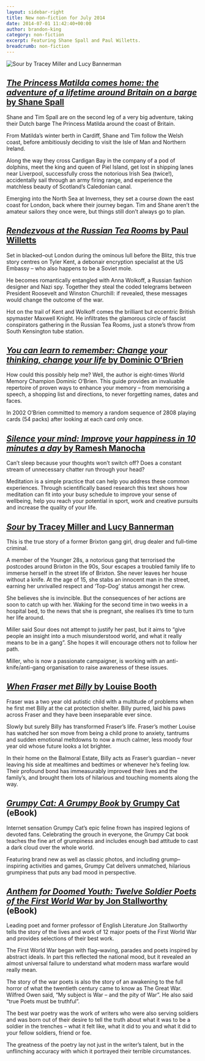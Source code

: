 ```yaml
---
layout: sidebar-right
title: New non–fiction for July 2014
date: 2014-07-01 11:42:40+00:00
author: brandon-king
category: non-fiction
excerpt: Featuring Shane Spall and Paul Willetts.
breadcrumb: non-fiction
---
```

![Sour by Tracey Miller and Lucy Bannerman](/images/featured/featured-sour.jpg)

## [<cite>The Princess Matilda comes home: the adventure of a lifetime around Britain on a barge</cite> by Shane Spall](https://suffolk.spydus.co.uk/cgi-bin/spydus.exe/ENQ/OPAC/BIBENQ/20937228?QRY=CTIBIB%3C%20IRN(1507557)&QRYTEXT=The%20Princess%20Matilda%20comes%20home%20%3A%20the%20adventure%20of%20a%20lifetime%20around%20Britain%20on%20a%20barge)

Shane and Tim Spall are on the second leg of a very big adventure, taking their Dutch barge The Princess Matilda around the coast of Britain.

From Matilda&#8217;s winter berth in Cardiff, Shane and Tim follow the Welsh coast, before ambitiously deciding to visit the Isle of Man and Northern Ireland.

Along the way they cross Cardigan Bay in the company of a pod of dolphins, meet the king and queen of Piel Island, get lost in shipping lanes near Liverpool, successfully cross the notorious Irish Sea (twice!), accidentally sail through an army firing range, and experience the matchless beauty of Scotland&#8217;s Caledonian canal.

Emerging into the North Sea at Inverness, they set a course down the east coast for London, back where their journey began. Tim and Shane aren&#8217;t the amateur sailors they once were, but things still don&#8217;t always go to plan.

## [<cite>Rendezvous at the Russian Tea Rooms</cite> by Paul Willetts](https://suffolk.spydus.co.uk/cgi-bin/spydus.exe/ENQ/OPAC/BIBENQ/20937991?QRY=CTIBIB%3C%20IRN(57598936)&QRYTEXT=Rendezvous%20at%20the%20Russian%20Tea%20Rooms)

Set in blacked–out London during the ominous lull before the Blitz, this true story centres on Tyler Kent, a debonair encryption specialist at the US Embassy – who also happens to be a Soviet mole.

He becomes romantically entangled with Anna Wolkoff, a Russian fashion designer and Nazi spy. Together they steal the coded telegrams between President Roosevelt and Winston Churchill: if revealed, these messages would change the outcome of the war.

Hot on the trail of Kent and Wolkoff comes the brilliant but eccentric British spymaster Maxwell Knight. He infiltrates the glamorous circle of fascist conspirators gathering in the Russian Tea Rooms, just a stone&#8217;s throw from South Kensington tube station.

## [<cite>You can learn to remember: Change your thinking, change your life</cite> by Dominic O&#8217;Brien](http://suffolk.spydus.co.uk/cgi-bin/spydus.exe/ENQ/OPAC/BIBENQ/30266304?QRY=CTIBIB%3C%20IRN(38039604)&QRYTEXT=You%20can%20learn%20to%20remember%20%3A%20change%20your%20thinking%2C%20change%20your%20life)

How could this possibly help me? Well, the author is eight-times World Memory Champion Dominic O&#8217;Brien. This guide provides an invaluable repertoire of proven ways to enhance your memory &#8211; from memorising a speech, a shopping list and directions, to never forgetting names, dates and faces.

In 2002 O’Brien committed to memory a random sequence of 2808 playing cards (54 packs) after looking at each card only once.

## [<cite>Silence your mind: Improve your happiness in 10 minutes a day</cite> by Ramesh Manocha](https://suffolk.spydus.co.uk/cgi-bin/spydus.exe/ENQ/OPAC/BIBENQ/20941944?QRY=CTIBIB%3C%20IRN(42027144)&QRYTEXT=Silence%20your%20mind)

Can&#8217;t sleep because your thoughts won&#8217;t switch off? Does a constant stream of unnecessary chatter run through your head?

Meditation is a simple practice that can help you address these common experiences. Through scientifically based research this text shows how meditation can fit into your busy schedule to improve your sense of wellbeing, help you reach your potential in sport, work and creative pursuits and increase the quality of your life.

## [<cite>Sour</cite> by Tracey Miller and Lucy Bannerman](https://suffolk.spydus.co.uk/cgi-bin/spydus.exe/ENQ/OPAC/BIBENQ/20948776?QRY=CTIBIB%3C%20IRN(39260847)&QRYTEXT=Sour%20%3A%20my%20story%20%3A%20a%20troubled%20girl%20from%20a%20broken%20home%20%3A%20the%20Brixton%20gang%20she%20nearly%20died%20for%20%3A%20the%20baby%20she%20fought%20to%20live%20for)

This is the true story of a former Brixton gang girl, drug dealer and full–time criminal.

A member of the Younger 28s, a notorious gang that terrorised the postcodes around Brixton in the 90s, Sour escapes a troubled family life to immerse herself in the street life of Brixton. She never leaves her house without a knife. At the age of 15, she stabs an innocent man in the street, earning her unrivalled respect and ‘Top-Dog’ status amongst her crew.

She believes she is invincible. But the consequences of her actions are soon to catch up with her. Waking for the second time in two weeks in a hospital bed, to the news that she is pregnant, she realises it&#8217;s time to turn her life around.

Miller said Sour does not attempt to justify her past, but it aims to “give people an insight into a much misunderstood world, and what it really means to be in a gang”. She hopes it will encourage others not to follow her path.

Miller, who is now a passionate campaigner, is working with an anti-knife/anti-gang organisation to raise awareness of these issues.

## [<cite>When Fraser met Billy</cite> by Louise Booth](http://suffolk.spydus.co.uk/cgi-bin/spydus.exe/ENQ/OPAC/BIBENQ/30274352?QRY=CTIBIB%3C%20IRN(33163783)&QRYTEXT=When%20Fraser%20met%20Billy)

Fraser was a two year old autistic child with a multitude of problems when he first met Billy at the cat protection shelter. Billy purred, laid his paws across Fraser and they have been inseparable ever since.

Slowly but surely Billy has transformed Fraser&#8217;s life. Fraser&#8217;s mother Louise has watched her son move from being a child prone to anxiety, tantrums and sudden emotional meltdowns to now a much calmer, less moody four year old whose future looks a lot brighter.

In their home on the Balmoral Estate, Billy acts as Fraser&#8217;s guardian – never leaving his side at mealtimes and bedtimes or whenever he&#8217;s feeling low. Their profound bond has immeasurably improved their lives and the family&#8217;s, and brought them lots of hilarious and touching moments along the way.

## [<cite>Grumpy Cat: A Grumpy Book</cite> by Grumpy Cat](http://suffolklibraries.lib.overdrive.com/F31D4283-7DC0-4F15-A915-E25431B2D382/10/50/en/ContentDetails.htm?id=53575AF5-F926-4403-A018-669DBD407753) (eBook)

Internet sensation Grumpy Cat&#8217;s epic feline frown has inspired legions of devoted fans. Celebrating the grouch in everyone, the Grumpy Cat book teaches the fine art of grumpiness and includes enough bad attitude to cast a dark cloud over the whole world.

Featuring brand new as well as classic photos, and including grump–inspiring activities and games, Grumpy Cat delivers unmatched, hilarious grumpiness that puts any bad mood in perspective.

## [<cite>Anthem for Doomed Youth: Twelve Soldier Poets of the First World War</cite> by Jon Stallworthy](http://suffolklibraries.lib.overdrive.com/F31D4283-7DC0-4F15-A915-E25431B2D382/10/50/en/ContentDetails.htm?id=40D1A78D-E126-4CA9-B830-808906D8E752#descExpand) (eBook)

Leading poet and former professor of English Literature Jon Stallworthy tells the story of the lives and work of 12 major poets of the First World War and provides selections of their best work.

The First World War began with flag–waving, parades and poets inspired by abstract ideals. In part this reflected the national mood, but it revealed an almost universal failure to understand what modern mass warfare would really mean.

The story of the war poets is also the story of an awakening to the full horror of what the twentieth century came to know as The Great War. Wilfred Owen said, “My subject is War – and the pity of War”. He also said “true Poets must be truthful”.

The best war poetry was the work of writers who were also serving soldiers and was born out of their desire to tell the truth about what it was to be a soldier in the trenches – what it felt like, what it did to you and what it did to your fellow soldiers, friend or foe.

The greatness of the poetry lay not just in the writer&#8217;s talent, but in the unflinching accuracy with which it portrayed their terrible circumstances.
